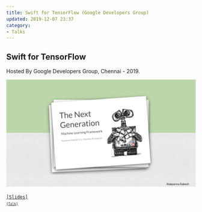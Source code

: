 ```yaml
---
title: Swift for TensorFlow (Google Developers Group)
updated: 2019-12-07 23:37
category: 
- Talks
---
```



## Swift for TensorFlow

Hosted By Google Developers Group, Chennai - 2019.

![s4tf](assets/blogs/talks/s4tf.png)

<code><a href="#">[Slides]</a><code> <code><a href="https://twitter.com/GdgCloudChennai/status/1201796923239174144" target="_blank">[Talk]</a><code>


<div class="divider"></div>

